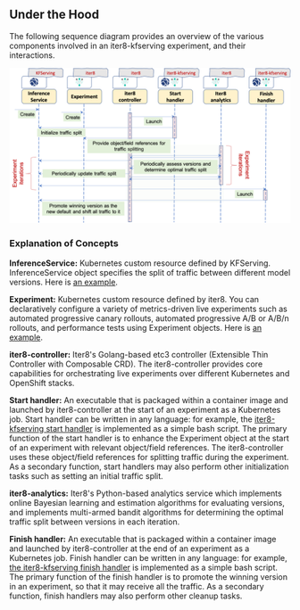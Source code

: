 ## Under the Hood

The following sequence diagram provides an overview of the various components involved in an iter8-kfserving experiment, and their interactions.

![iter8-kfserving sequence diagram](images/iter8kfservingsequencediagram.png)

### Explanation of Concepts

**InferenceService:** Kubernetes custom resource defined by KFServing. InferenceService object specifies the split of traffic between different model versions. Here is [an example](https://github.com/iter8-tools/iter8-kfserving/blob/main/samples/common/sklearn-iris.yaml).

**Experiment:** Kubernetes custom resource defined by iter8. You can declaratively configure a variety of metrics-driven live experiments such as automated progressive canary rollouts, automated progressive A/B or A/B/n rollouts, and performance tests using Experiment objects. Here is [an example](https://github.com/iter8-tools/iter8-kfserving/blob/main/samples/experiments/example1.yaml).

**iter8-controller:** Iter8's Golang-based etc3 controller (Extensible Thin Controller with Composable CRD). The iter8-controller provides core capabilities for orchestrating live experiments over different Kubernetes and OpenShift stacks.

**Start handler:** An executable that is packaged within a container image and launched by iter8-controller at the start of an experiment as a Kubernetes job. Start handler can be written in any language: for example, the [iter8-kfserving start handler](https://github.com/iter8-tools/iter8-kfserving/blob/main/handlers/start.sh) is implemented as a simple bash script.  The primary function of the start handler is to enhance the Experiment object at the start of an experiment with relevant object/field references. The iter8-controller uses these object/field references for splitting traffic during the experiment. As a secondary function, start handlers may also perform other initialization tasks such as setting an initial traffic split.

**iter8-analytics:** Iter8's Python-based analytics service which implements online Bayesian learning and estimation algorithms for evaluating versions, and implements multi-armed bandit algorithms for determining the optimal traffic split between versions in each iteration.

**Finish handler:** An executable that is packaged within a container image and launched by iter8-controller at the end of an experiment as a Kubernetes job. Finish handler can be written in any language: for example, [the iter8-kfserving finish handler](https://github.com/iter8-tools/iter8-kfserving/blob/main/handlers/finish.sh) is implemented as a simple bash script. The primary function of the finish handler is to promote the winning version in an experiment, so that it may receive all the traffic. As a secondary function, finish handlers may also perform other cleanup tasks.
